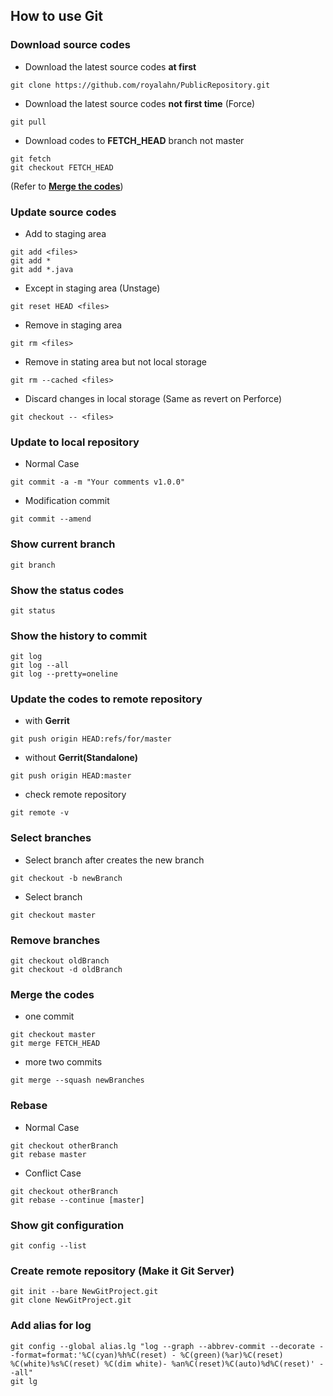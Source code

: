 ## How to use Git  

### Download source codes  
- Download the latest source codes **at first**    
```
git clone https://github.com/royalahn/PublicRepository.git
```
- Download the latest source codes **not first time** (Force)  
```
git pull
```
- Download codes to **FETCH_HEAD** branch not master  
```
git fetch
git checkout FETCH_HEAD
```
(Refer to **[Merge the codes](#merge-the-codes)**)  

### Update source codes  
- Add to staging area  
```
git add <files>
git add *
git add *.java
```
- Except in staging area (Unstage)  
```
git reset HEAD <files>
```
- Remove in staging area  
```
git rm <files>
```
- Remove in stating area but not local storage  
```
git rm --cached <files>
```
- Discard changes in local storage (Same as revert on Perforce)  
```
git checkout -- <files>
```

### Update to local repository  
- Normal Case  
```
git commit -a -m "Your comments v1.0.0"
```
- Modification commit  
```
git commit --amend
```

### Show current branch  
```
git branch
```

### Show the status codes  
```
git status
```

### Show the history to commit  
```
git log
git log --all
git log --pretty=oneline
```

### Update the codes to remote repository  
- with **Gerrit**  
```
git push origin HEAD:refs/for/master
```
- without **Gerrit(Standalone)**  
```
git push origin HEAD:master
```
- check remote repository  
```
git remote -v
```

### Select branches  
- Select branch after creates the new branch  
```
git checkout -b newBranch
```
- Select branch  
```
git checkout master
```

### Remove branches  
```
git checkout oldBranch
git checkout -d oldBranch
```

### Merge the codes  
- one commit  
```
git checkout master
git merge FETCH_HEAD
```
- more two commits  
```
git merge --squash newBranches
```

### Rebase  
- Normal Case  
```
git checkout otherBranch
git rebase master
```
- Conflict Case  
```
git checkout otherBranch
git rebase --continue [master]
```

### Show git configuration  
```
git config --list
```

### Create remote repository (Make it Git Server)  
```
git init --bare NewGitProject.git
git clone NewGitProject.git
```

### Add alias for log  
```
git config --global alias.lg "log --graph --abbrev-commit --decorate --format=format:'%C(cyan)%h%C(reset) - %C(green)(%ar)%C(reset) %C(white)%s%C(reset) %C(dim white)- %an%C(reset)%C(auto)%d%C(reset)' --all"
git lg
```
